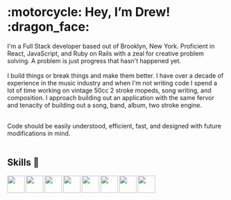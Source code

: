 <h1>:motorcycle: Hey, I’m Drew! :dragon_face:</h1>
I'm a Full Stack developer based out of Brooklyn, New York. Proficient in React, JavaScript, and Ruby on Rails with a zeal for creative problem solving. A problem is just 
progress that hasn't happened yet.
<br><br>
I build things or break things and make them better. I have over a decade of experience in the music industry and when I'm not writing code I spend a lot of time working on vintage 50cc 2 stroke mopeds, song writing, and composition. I approach building out an application with the same fervor and tenacity of building out a song, band, album, two stroke engine.
<br><br>

Code should be easily understood, efficient, fast, and designed with future modifications in mind.
<br><br>

<h2>Skills 🧰</h2>
<img src="https://cdn.jsdelivr.net/gh/devicons/devicon/icons/react/react-original.svg" style='width:40px; height:40px;' align='left'/>
<img src="https://cdn.jsdelivr.net/gh/devicons/devicon/icons/javascript/javascript-original.svg" style='width:40px; height:40px;' align='left'/>
<img src="https://cdn.jsdelivr.net/gh/devicons/devicon/icons/redux/redux-original.svg" style='width:40px; height:40px;' align='left'/>
<img src="https://cdn.jsdelivr.net/gh/devicons/devicon/icons/ruby/ruby-plain-wordmark.svg" style='width:40px; height:40px;' align='left'/>
<img src="https://cdn.jsdelivr.net/gh/devicons/devicon/icons/rails/rails-plain-wordmark.svg" style='width:40px; height:40px;' align='left'/>

<img src="https://cdn.jsdelivr.net/gh/devicons/devicon/icons/css3/css3-plain-wordmark.svg" style='width:40px; height:40px;' align='left'/>
<img src="https://cdn.jsdelivr.net/gh/devicons/devicon/icons/firebase/firebase-plain-wordmark.svg" style='width:40px; height:40px;' align='left'/>
<img src="https://cdn.jsdelivr.net/gh/devicons/devicon/icons/html5/html5-plain-wordmark.svg" style='width:40px; height:40px;' align='left'/>



<!---
VandelayUtd/VandelayUtd is a ✨ special ✨ repository because its `README.md` (this file) appears on your GitHub profile.
You can click the Preview link to take a look at your changes.
--->
